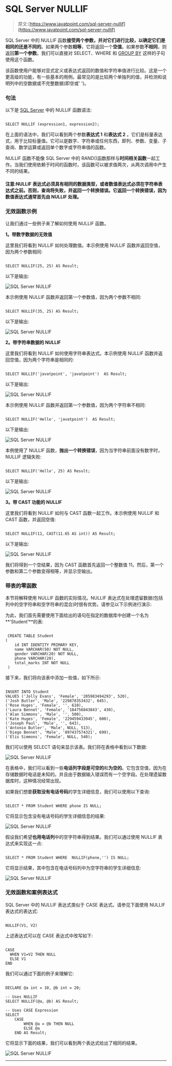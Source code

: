 # SQL Server NULLIF

> 原文:[https://www.javatpoint.com/sql-server-nullif](https://www.javatpoint.com/sql-server-nullif)

SQL Server 中的 NULLIF 函数**接受两个参数，并对它们进行比较，以确定它们是相同的还是不同的**。如果两个参数**相等**，它将返回一个**空值**。如果参数**不相同**，则返回**第一个参数**。我们可以直接对 SELECT、WHERE 和 [GROUP BY](https://www.javatpoint.com/sql-server-group-by-clause) 这样的子句使用这个函数。

该函数使用户能够对显式定义或表达式返回的数值和字符串值进行比较。这是一个更高级的功能，有一些基本的用例。最常见的是比较两个单独列的值，并检测和说明列中的空数据或不完整数据(即空或' ')。

### 句法

以下是 [SQL Server](https://www.javatpoint.com/sql-server-tutorial) 中的 NULLIF 函数语法:

```

SELECT NULLIF (expression1, expression2);

```

在上面的语法中，我们可以看到两个参数**表达式 1** 和**表达式 2** 。它们是标量表达式，用于比较标量值。它可以是数字、字符串或任何东西，即列、参数、变量、子查询、数学运算或返回单个数字或字符串值的函数。

NULLIF 函数不能像 SQL Server 中的 RAND()函数那样与**时间相关函数**一起工作。当我们使用依赖于时间的函数时，该函数可以被求值两次，从两次调用中产生不同的结果。

#### 注意:NULLIF 表达式必须具有相同的数据类型，或者数值表达式必须在字符串表达式之前。否则，查询将失败，并返回一个转换错误。它返回一个转换错误，因为数值表达式通常首先由 NULLIF 处理。

### 无效函数示例

让我们通过一些例子来了解如何使用 NULLIF 函数。

**1。带数字数据的无效值**

这里我们将看到 NULLIF 如何处理数值。本示例使用 NULLIF 函数并返回空值，因为两个参数相同:

```

SELECT NULLIF(25, 25) AS Result; 

```

以下是输出:

![SQL Server NULLIF](../Images/ad7b1455a01530cafa824bc3dff61f9c.png)

本示例使用 NULLIF 函数并返回第一个参数值，因为两个参数不相同:

```

SELECT NULLIF(35, 25) AS Result;

```

以下是输出:

![SQL Server NULLIF](../Images/59c4f95cce74095c4523f288f5f35c26.png)

**2。带字符串数据的 NULLIF**

这里我们将看到 NULLIF 如何使用字符串表达式。本示例使用 NULLIF 函数并返回空值，因为两个字符串是相同的:

```

SELECT NULLIF('javatpoint', 'javatpoint')  AS Result;

```

以下是输出:

![SQL Server NULLIF](../Images/99dc8c11034ed29dbd0d76a285de9cf6.png)

本示例使用 NULLIF 函数并返回第一个参数值，因为两个字符串不相同:

```

SELECT NULLIF('Hello', 'javatpoint')  AS Result;

```

以下是输出:

![SQL Server NULLIF](../Images/4d971d73e663aab8c0bb43f3a1d373bb.png)

本例使用了 NULLIF 函数，**抛出一个转换错误**，因为当字符串前面没有数字时，NULLIF 逻辑失败:

```

SELECT NULLIF('Hello', 25) AS Result;

```

以下是输出:

![SQL Server NULLIF](../Images/51446fd58d73fb71bd5da22dd344006b.png)

**3。带 CAST 功能的 NULLIF**

这里我们将看到 NULLIF 如何与 CAST 函数一起工作。本示例使用 NULLIF 和 CAST 函数，并返回空值:

```

SELECT NULLIF(11, CAST(11.65 AS int)) AS Result;

```

以下是输出:

![SQL Server NULLIF](../Images/61351b7075e54ccb68ecc9321ffecca3.png)

我们将得到一个空结果，因为 CAST 函数首先返回一个整数值 11。然后，第一个参数和第二个参数变得相等，并显示空输出。

### 带表的零函数

本节将解释使用 NULLIF 函数的实际情况。NULLIF 表达式在处理遗留数据(包括列中的空字符串和空字符串的混合)时很有优势。请参见以下示例进行演示:

为此，我们首先需要使用下面给出的语句在指定的数据库中创建一个名为**‘Student’**的表:

```

 CREATE TABLE Student
(
    id INT IDENTITY PRIMARY KEY,
    name VARCHAR(50) NOT NULL,
    gender VARCHAR(20) NOT NULL,
    phone VARCHAR(20), 
    total_marks INT NOT NULL
 )

```

接下来，我们将向该表中添加一些值，如下所示:

```

INSERT INTO Student 
VALUES ('Jolly Evans', 'Female', '205983494293', 520), 
('Josh Butler', 'Male', '229878353432', 645), 
('Rose Huges', 'Female', '', 610), 
('Laura Bennet', 'Female', '184756843843', 430), 
('Alan Simmons', 'Male', '', 500), 
('Kate Huges', 'Female', '229459433945', 600), 
('Joseph Paul', 'Male', '', 643), 
('Antonio Butler', 'Male', NULL, 513), 
('Diego Bennet', 'Male', '897437574321', 699), 
('Elis Simmons', 'Female', NULL, 540);

```

我们可以使用 SELECT 语句来显示该表。我们将在表格中看到以下数据:

![SQL Server NULLIF](../Images/8d05120f7392d1241c46de3fce68d1ea.png)

在表格中，我们可以看到一些**电话列字段是可空的**和**为空的**。它包含空值，因为在存储数据时电话是未知的。并且由于数据输入错误而有一个空字段。在处理遗留数据库时，这种情况经常出现。

如果我们想要**获取没有电话号码**的学生详细信息，我们可以使用以下查询:

```

SELECT * FROM Student WHERE phone IS NULL;

```

它将显示包含没有电话号码的学生详细信息的结果:

![SQL Server NULLIF](../Images/a1d70e122579e6aefd6b222d4b99ebe4.png)

假设我们希望**也用电话列**中的空字符串得到结果。我们可以通过使用 NULLIF 表达式来实现这一点:

```

SELECT * FROM Student WHERE  NULLIF(phone,'') IS NULL;

```

它将显示结果，其中包含在电话号码列中为空字符串的学生详细信息:

![SQL Server NULLIF](../Images/9e61b8ebd86aaeebe84ae9ab938b1047.png)

### 无效函数和案例表达式

SQL Server 中的 NULLIF 表达式类似于 CASE 表达式。请参见下面使用 NULLIF 表达式的表达式:

```

NULLIF(V1, V2)

```

上述表达式可以在 CASE 表达式中改写如下:

```

CASE 
  WHEN V1=V2 THEN NULL 
  ELSE V1 
END

```

我们可以通过下面的例子来理解它:

```

DECLARE @a int = 10, @b int = 20;

-- Uses NULLIF
SELECT NULLIF(@a, @b) AS Result;

-- Uses CASE Expression
SELECT
    CASE
        WHEN @a = @b THEN NULL
        ELSE @a
    END AS Result;

```

它将显示下面的结果，我们可以看到两个表达式给出了相同的结果。

![SQL Server NULLIF](../Images/929a8b312520f83178c6a3d59f00e10c.png)

* * *